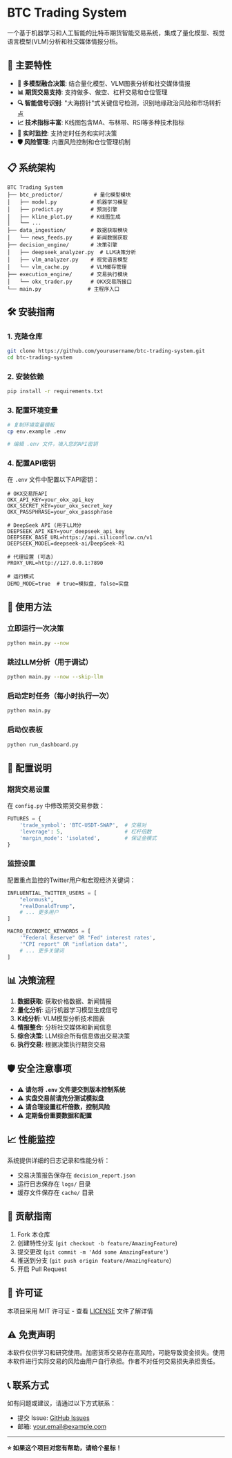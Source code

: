 # BTC Trading System

一个基于机器学习和人工智能的比特币期货智能交易系统，集成了量化模型、视觉语言模型(VLM)分析和社交媒体情报分析。

## 🚀 主要特性

- **🤖 多模型融合决策**: 结合量化模型、VLM图表分析和社交媒体情报
- **📊 期货交易支持**: 支持做多、做空、杠杆交易和仓位管理
- **🔍 智能信号识别**: "大海捞针"式关键信号检测，识别地缘政治风险和市场转折点
- **📈 技术指标丰富**: K线图包含MA、布林带、RSI等多种技术指标
- **🔄 实时监控**: 支持定时任务和实时决策
- **🛡️ 风险管理**: 内置风险控制和仓位管理机制

## 📋 系统架构

```
BTC Trading System
├── btc_predictor/          # 量化模型模块
│   ├── model.py           # 机器学习模型
│   ├── predict.py         # 预测引擎
│   ├── kline_plot.py      # K线图生成
│   └── ...
├── data_ingestion/        # 数据获取模块
│   └── news_feeds.py      # 新闻数据获取
├── decision_engine/       # 决策引擎
│   ├── deepseek_analyzer.py  # LLM决策分析
│   ├── vlm_analyzer.py    # 视觉语言模型
│   └── vlm_cache.py       # VLM缓存管理
├── execution_engine/      # 交易执行模块
│   └── okx_trader.py      # OKX交易所接口
└── main.py               # 主程序入口
```

## 🛠️ 安装指南

### 1. 克隆仓库
```bash
git clone https://github.com/yourusername/btc-trading-system.git
cd btc-trading-system
```

### 2. 安装依赖
```bash
pip install -r requirements.txt
```

### 3. 配置环境变量
```bash
# 复制环境变量模板
cp env.example .env

# 编辑 .env 文件，填入您的API密钥
```

### 4. 配置API密钥
在 `.env` 文件中配置以下API密钥：

```env
# OKX交易所API
OKX_API_KEY=your_okx_api_key
OKX_SECRET_KEY=your_okx_secret_key
OKX_PASSPHRASE=your_okx_passphrase

# DeepSeek API (用于LLM分
DEEPSEEK_API_KEY=your_deepseek_api_key
DEEPSEEK_BASE_URL=https://api.siliconflow.cn/v1
DEEPSEEK_MODEL=deepseek-ai/DeepSeek-R1

# 代理设置 (可选)
PROXY_URL=http://127.0.0.1:7890

# 运行模式
DEMO_MODE=true  # true=模拟盘, false=实盘
```

## 🎯 使用方法

### 立即运行一次决策
```bash
python main.py --now
```

### 跳过LLM分析（用于调试）
```bash
python main.py --now --skip-llm
```

### 启动定时任务（每小时执行一次）
```bash
python main.py
```

### 启动仪表板
```bash
python run_dashboard.py
```

## 🔧 配置说明

### 期货交易设置
在 `config.py` 中修改期货交易参数：

```python
FUTURES = {
    'trade_symbol': 'BTC-USDT-SWAP',  # 交易对
    'leverage': 5,                    # 杠杆倍数
    'margin_mode': 'isolated',        # 保证金模式
}
```

### 监控设置
配置重点监控的Twitter用户和宏观经济关键词：

```python
INFLUENTIAL_TWITTER_USERS = [
    "elonmusk",
    "realDonaldTrump",
    # ... 更多用户
]

MACRO_ECONOMIC_KEYWORDS = [
    '"Federal Reserve" OR "Fed" interest rates',
    '"CPI report" OR "inflation data"',
    # ... 更多关键词
]
```

## 📊 决策流程

1. **数据获取**: 获取价格数据、新闻情报
2. **量化分析**: 运行机器学习模型生成信号
3. **K线分析**: VLM模型分析技术图表
4. **情报整合**: 分析社交媒体和新闻信息
5. **综合决策**: LLM综合所有信息做出交易决策
6. **执行交易**: 根据决策执行期货交易

## 🛡️ 安全注意事项

- ⚠️ **请勿将 `.env` 文件提交到版本控制系统**
- ⚠️ **实盘交易前请充分测试模拟盘**
- ⚠️ **请合理设置杠杆倍数，控制风险**
- ⚠️ **定期备份重要数据和配置**

## 📈 性能监控

系统提供详细的日志记录和性能分析：

- 交易决策报告保存在 `decision_report.json`
- 运行日志保存在 `logs/` 目录
- 缓存文件保存在 `cache/` 目录

## 🤝 贡献指南

1. Fork 本仓库
2. 创建特性分支 (`git checkout -b feature/AmazingFeature`)
3. 提交更改 (`git commit -m 'Add some AmazingFeature'`)
4. 推送到分支 (`git push origin feature/AmazingFeature`)
5. 开启 Pull Request

## 📄 许可证

本项目采用 MIT 许可证 - 查看 [LICENSE](LICENSE) 文件了解详情

## ⚠️ 免责声明

本软件仅供学习和研究使用。加密货币交易存在高风险，可能导致资金损失。使用本软件进行实际交易的风险由用户自行承担。作者不对任何交易损失承担责任。

## 📞 联系方式

如有问题或建议，请通过以下方式联系：

- 提交 Issue: [GitHub Issues](https://github.com/yourusername/btc-trading-system/issues)
- 邮箱: your.email@example.com

---

**⭐ 如果这个项目对您有帮助，请给个星标！** 